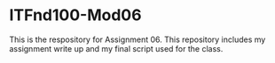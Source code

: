 # ITFnd100-Mod06
This is the respository for Assignment 06. 
This repository includes my assignment write up and my final script used for the class. 
